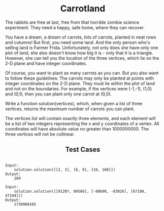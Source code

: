 <h1 align= "center"><b>Carrotland</b></h1>

The rabbits are free at last, free from that horrible zombie science experiment. They need a happy, safe home, where they can recover.

You have a dream, a dream of carrots, lots of carrots, planted in neat rows and columns! But first, you need some land. And the only person who's selling land is Farmer Frida. Unfortunately, not only does she have only one plot of land, she also doesn't know how big it is - only that it is a triangle. However, she can tell you the location of the three vertices, which lie on the 2-D plane and have integer coordinates.

Of course, you want to plant as many carrots as you can. But you also want to follow these guidelines: The carrots may only be planted at points with integer coordinates on the 2-D plane. They must lie within the plot of land and not on the boundaries. For example, if the vertices were (-1,-1), (1,0) and (0,1), then you can plant only one carrot at (0,0).

Write a function solution(vertices), which, when given a list of three vertices, returns the maximum number of carrots you can plant.

The vertices list will contain exactly three elements, and each element will be a list of two integers representing the x and y coordinates of a vertex. All coordinates will have absolute value no greater than 1000000000. The three vertices will not be collinear.

<h2 align= "center"><b>Test Cases</b></h2>

```

Input:
    solution.solution([[2, 3], [6, 9], [10, 160]])
Output:
    289

Input:
    solution.solution([[91207, 89566], [-88690, -83026], [67100, 47194]])
Output:
    1730960165

```
